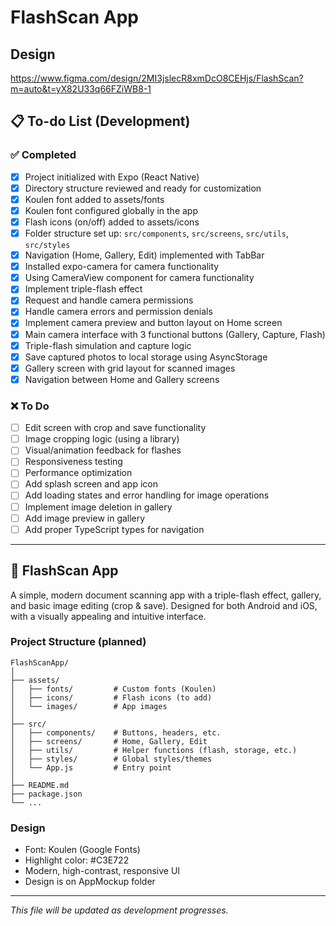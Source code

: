 # FlashScan App
## Design
https://www.figma.com/design/2MI3jslecR8xmDcO8CEHjs/FlashScan?m=auto&t=yX82U33q66FZiWB8-1

## 📋 To-do List (Development)

### ✅ Completed
- [x] Project initialized with Expo (React Native)
- [x] Directory structure reviewed and ready for customization
- [x] Koulen font added to assets/fonts
- [x] Koulen font configured globally in the app
- [x] Flash icons (on/off) added to assets/icons
- [x] Folder structure set up: `src/components`, `src/screens`, `src/utils`, `src/styles`
- [x] Navigation (Home, Gallery, Edit) implemented with TabBar
- [x] Installed expo-camera for camera functionality
- [x] Using CameraView component for camera functionality
- [x] Implement triple-flash effect
- [x] Request and handle camera permissions
- [x] Handle camera errors and permission denials
- [x] Implement camera preview and button layout on Home screen
- [x] Main camera interface with 3 functional buttons (Gallery, Capture, Flash)
- [x] Triple-flash simulation and capture logic
- [x] Save captured photos to local storage using AsyncStorage
- [x] Gallery screen with grid layout for scanned images
- [x] Navigation between Home and Gallery screens

### ❌ To Do
- [ ] Edit screen with crop and save functionality
- [ ] Image cropping logic (using a library)
- [ ] Visual/animation feedback for flashes
- [ ] Responsiveness testing
- [ ] Performance optimization
- [ ] Add splash screen and app icon
- [ ] Add loading states and error handling for image operations
- [ ] Implement image deletion in gallery
- [ ] Add image preview in gallery
- [ ] Add proper TypeScript types for navigation

---

## 📱 FlashScan App
A simple, modern document scanning app with a triple-flash effect, gallery, and basic image editing (crop & save). Designed for both Android and iOS, with a visually appealing and intuitive interface.

### Project Structure (planned)

```
FlashScanApp/
│
├── assets/
│   ├── fonts/         # Custom fonts (Koulen)
│   ├── icons/         # Flash icons (to add)
│   └── images/        # App images
│
├── src/
│   ├── components/    # Buttons, headers, etc.
│   ├── screens/       # Home, Gallery, Edit
│   ├── utils/         # Helper functions (flash, storage, etc.)
│   ├── styles/        # Global styles/themes
│   └── App.js         # Entry point
│
├── README.md
├── package.json
└── ...
```

### Design
- Font: Koulen (Google Fonts)
- Highlight color: #C3E722
- Modern, high-contrast, responsive UI
- Design is on AppMockup folder

---

_This file will be updated as development progresses._
